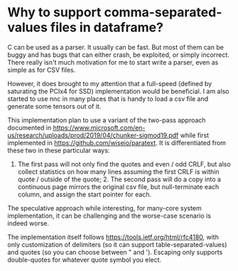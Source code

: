 # Why to support comma-separated-values files in dataframe?

C can be used as a parser. It usually can be fast. But most of them can be buggy and has bugs that can either crash, be exploited, or simply incorrect. There really isn't much motivation for me to start write a parser, even as simple as for CSV files.

However, it does brought to my attention that a full-speed (defined by saturating the PCIx4 for SSD) implementation would be beneficial. I am also started to use nnc in many places that is handy to load a csv file and generate some tensors out of it.

This implementation plan to use a variant of the two-pass approach documented in https://www.microsoft.com/en-us/research/uploads/prod/2019/04/chunker-sigmod19.pdf while first implemented in https://github.com/wiseio/paratext. It is differentiated from these two in these particular ways:

1. The first pass will not only find the quotes and even / odd CRLF, but also collect statistics on how many lines assuming the first CRLF is within quote / outside of the quote; 2. The second pass will do a copy into a continuous page mirrors the original csv file, but null-terminate each column, and assign the start pointer for each.

The speculative approach while interesting, for many-core system implementation, it can be challenging and the worse-case scenario is indeed worse.

The implementation itself follows https://tools.ietf.org/html/rfc4180, with only customization of delimiters (so it can support table-separated-values) and quotes (so you can choose between " and '). Escaping only supports double-quotes for whatever quote symbol you elect. 
